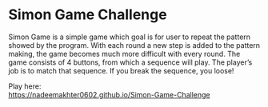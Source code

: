 # Simon Game Challenge
Simon Game is a simple game which goal is for user to repeat the pattern showed by the program. With each round a new step is added to the pattern making, the game becomes much more difficult with every round. The game consists of 4 buttons, from which a sequence will play. The player’s job is to match that sequence. If you break the sequence, you loose! <br>

Play here: <br>
https://nadeemakhter0602.github.io/Simon-Game-Challenge
